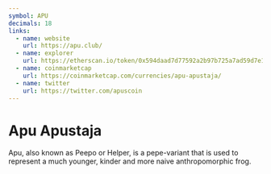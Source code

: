 ```yaml
---
symbol: APU
decimals: 18
links:
  - name: website
    url: https://apu.club/
  - name: explorer
    url: https://etherscan.io/token/0x594daad7d77592a2b97b725a7ad59d7e188b5bfa
  - name: coinmarketcap
    url: https://coinmarketcap.com/currencies/apu-apustaja/
  - name: twitter
    url: https://twitter.com/apuscoin
---
```


# Apu Apustaja

Apu, also known as Peepo or Helper, is a pepe-variant that is used to represent a much younger, kinder and more naive anthropomorphic frog.
